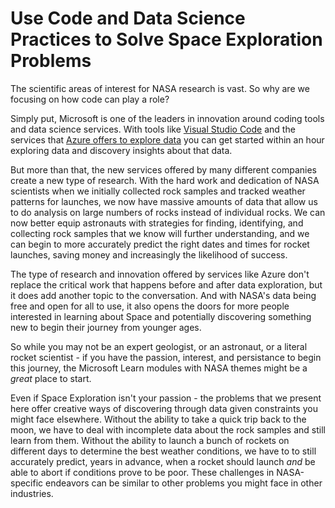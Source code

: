 # Use Code and Data Science Practices to Solve Space Exploration Problems

The scientific areas of interest for NASA research is vast. So why are we focusing on how code can play a role?

Simply put, Microsoft is one of the leaders in innovation around coding tools and data science services. With tools like [Visual Studio Code](https://code.visualstudio.com/) and the services that [Azure offers to explore data](https://azure.microsoft.com/en-us/overview/ai-platform/) you can get started within an hour exploring data and discovery insights about that data. 

But more than that, the new services offered by many different companies create a new type of research. With the hard work and dedication of NASA scientists when we initially collected rock samples and tracked weather patterns for launches, we now have massive amounts of data that allow us to do analysis on large numbers of rocks instead of individual rocks. We can now better equip astronauts with strategies for finding, identifying, and collecting rock samples that we know will further understanding, and we can begin to more accurately predict the right dates and times for rocket launches, saving money and increasingly the likelihood of success. 

The type of research and innovation offered by services like Azure don't replace the critical work that happens before and after data exploration, but it does add another topic to the conversation. And with NASA's data being free and open for all to use, it also opens the doors for more people interested in learning about Space and potentially discovering something new to begin their journey from younger ages. 

So while you may not be an expert geologist, or an astronaut, or a literal rocket scientist - if you have the passion, interest, and persistance to begin this journey, the Microsoft Learn modules with NASA themes might be a *great* place to start. 

Even if Space Exploration isn't your passion - the problems that we present here offer creative ways of discovering through data given constraints you might face elsewhere. Without the ability to take a quick trip back to the moon, we have to deal with incomplete data about the rock samples and still learn from them. Without the ability to launch a bunch of rockets on different days to determine the best weather conditions, we have to to still accurately predict, years in advance, when a rocket should launch *and* be able to abort if conditions prove to be poor. These challenges in NASA-specific endeavors can be similar to other problems you might face in other industries. 